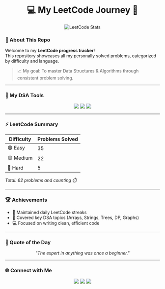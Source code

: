 <h1 align="center">💻 My LeetCode Journey 🚀</h1>

<p align="center">
  <img src="https://leetcard.jacoblin.cool/kavitha_karikolraja?ext=contest&theme=dark&animation=true&font=baloo&border=1&radius=20" alt="LeetCode Stats" />
</p>





### 🧩 About This Repo
Welcome to my **LeetCode progress tracker**!  
This repository showcases all my personally solved problems, categorized by difficulty and language.  

> 📈 My goal: To master Data Structures & Algorithms through consistent problem solving.

---

### 🧠 My DSA Tools
<p align="center">
  <img src="https://img.shields.io/badge/Python-3776AB?style=for-the-badge&logo=python&logoColor=white"/>
  <img src="https://img.shields.io/badge/C++-00599C?style=for-the-badge&logo=cplusplus&logoColor=white"/>
  <img src="https://img.shields.io/badge/Java-007396?style=for-the-badge&logo=java&logoColor=white"/>
</p>

---

### ⚡ LeetCode Summary

| Difficulty | Problems Solved |
|-------------|----------------|
| 🟢 Easy | 35 |
| 🟡 Medium | 22 |
| 🔴 Hard | 5 |

_Total: 62 problems and counting ⏱️_

---

### 🏆 Achievements

- 🥇 Maintained daily LeetCode streaks  
- 🚀 Covered key DSA topics (Arrays, Strings, Trees, DP, Graphs)  
- 💻 Focused on writing clean, efficient code  

---

### 💬 Quote of the Day
<p align="center">
  <em>"The expert in anything was once a beginner."</em>
</p>

---

### 🌐 Connect with Me

<p align="center">
  <a href="https://leetcode.com/u/kavitha_karikolraja/"><img src="https://img.shields.io/badge/LeetCode-FFA116?style=for-the-badge&logo=leetcode&logoColor=white" /></a>
  <a href="https://github.com/Kavithakarikolraja"><img src="https://img.shields.io/badge/GitHub-181717?style=for-the-badge&logo=github&logoColor=white" /></a>
  <a href="https://www.linkedin.com/in/kavitha-karikolraja/"><img src="https://img.shields.io/badge/LinkedIn-0077B5?style=for-the-badge&logo=linkedin&logoColor=white" /></a>
</p>
